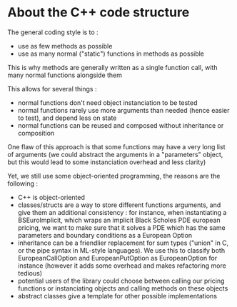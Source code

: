 # About the C++ code structure

The general coding style is to :
* use as few methods as possible
* use as many normal ("static") functions in methods as possible

This is why methods are generally written as a single function call, with many normal functions alongside them

This allows for several things :
* normal functions don't need object instanciation to be tested
* normal functions rarely use more arguments than needed (hence easier to test), and depend less on state
* normal functions can be reused and composed without inheritance or composition

One flaw of this approach is that some functions may have a very long list of arguments (we could abstract
the arguments in a "parameters" object, but this would lead to some instanciation overhead and less clarity)

Yet, we still use some object-oriented programming, the reasons are the following :
* C++ is object-oriented
* classes/structs are a way to store different functions arguments, and give them an additional consistency : 
for instance, when instantiating a BSEuroImplicit, which wraps an implicit Black Scholes PDE european pricing, we want to make
sure that it solves a PDE which has the same parameters and boundary conditions as a European Option
* inheritance can be a friendlier replacement for sum types ("union" in C, or the pipe syntax in ML-style languages). We use this to classify both EuropeanCallOption and EuropeanPutOption as EuropeanOption for instance (however it adds some overhead and makes refactoring more tedious)
* potential users of the library could choose between calling our pricing functions or instanciating objects and calling methods on these objects
* abstract classes give a template for other possible implementations